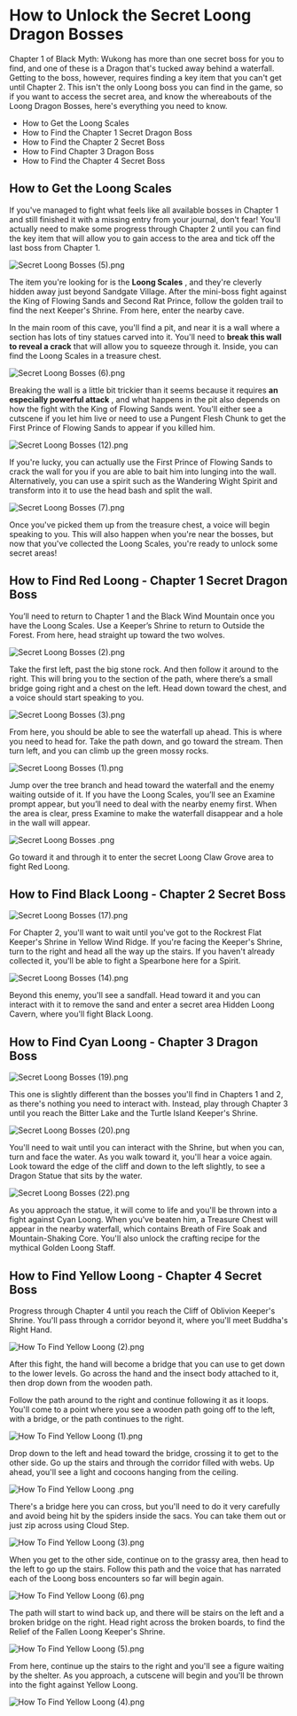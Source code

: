 # How to Unlock the Secret Loong Dragon Bosses

Chapter 1 of Black Myth: Wukong has more than one secret boss for you to find, and one of these is a Dragon that's tucked away behind a waterfall. Getting to the boss, however, requires finding a key item that you can't get until Chapter 2. This isn't the only Loong boss you can find in the game, so if you want to access the secret area, and know the whereabouts of the Loong Dragon Bosses, here's everything you need to know. 

  * How to Get the Loong Scales
* How to Find the Chapter 1 Secret Dragon Boss
* How to Find the Chapter 2 Secret Boss
* How to Find Chapter 3 Dragon Boss
* How to Find the Chapter 4 Secret Boss

## How to Get the Loong Scales

If you've managed to fight what feels like all available bosses in Chapter 1 and still finished it with a missing entry from your journal, don't fear! You'll actually need to make some progress through Chapter 2 until you can find the key item that will allow you to gain access to the area and tick off the last boss from Chapter 1. 

![Secret Loong Bosses \(5\).png](https://oyster.ignimgs.com/mediawiki/apis.ign.com/black-myth-wukong/6/68/Secret_Loong_Bosses_%285%29.png)

The item you're looking for is the **Loong Scales** , and they're cleverly hidden away just beyond Sandgate Village. After the mini-boss fight against the King of Flowing Sands and Second Rat Prince, follow the golden trail to find the next Keeper's Shrine. From here, enter the nearby cave. 

In the main room of this cave, you'll find a pit, and near it is a wall where a section has lots of tiny statues carved into it. You'll need to **break this wall to reveal a crack** that will allow you to squeeze through it. Inside, you can find the Loong Scales in a treasure chest. 

![Secret Loong Bosses \(6\).png](https://oyster.ignimgs.com/mediawiki/apis.ign.com/black-myth-wukong/c/cb/Secret_Loong_Bosses_%286%29.png)

Breaking the wall is a little bit trickier than it seems because it requires **an especially powerful attack** , and what happens in the pit also depends on how the fight with the King of Flowing Sands went. You'll either see a cutscene if you let him live or need to use a Pungent Flesh Chunk to get the First Prince of Flowing Sands to appear if you killed him. 

![Secret Loong Bosses \(12\).png](https://oyster.ignimgs.com/mediawiki/apis.ign.com/black-myth-wukong/b/be/Secret_Loong_Bosses_%2812%29.png)

If you're lucky, you can actually use the First Prince of Flowing Sands to crack the wall for you if you are able to bait him into lunging into the wall. Alternatively, you can use a spirit such as the Wandering Wight Spirit and transform into it to use the head bash and split the wall. 

![Secret Loong Bosses \(7\).png](https://oyster.ignimgs.com/mediawiki/apis.ign.com/black-myth-wukong/7/72/Secret_Loong_Bosses_%287%29.png)

Once you've picked them up from the treasure chest, a voice will begin speaking to you. This will also happen when you're near the bosses, but now that you've collected the Loong Scales, you're ready to unlock some secret areas! 

## How to Find Red Loong - Chapter 1 Secret Dragon Boss

You’ll need to return to Chapter 1 and the Black Wind Mountain once you have the Loong Scales. Use a Keeper’s Shrine to return to Outside the Forest. From here, head straight up toward the two wolves. 

![Secret Loong Bosses \(2\).png](https://oyster.ignimgs.com/mediawiki/apis.ign.com/black-myth-wukong/a/a4/Secret_Loong_Bosses_%282%29.png)

Take the first left, past the big stone rock. And then follow it around to the right. This will bring you to the section of the path, where there’s a small bridge going right and a chest on the left. Head down toward the chest, and a voice should start speaking to you. 

![Secret Loong Bosses \(3\).png](https://oyster.ignimgs.com/mediawiki/apis.ign.com/black-myth-wukong/4/45/Secret_Loong_Bosses_%283%29.png)

From here, you should be able to see the waterfall up ahead. This is where you need to head for. Take the path down, and go toward the stream. Then turn left, and you can climb up the green mossy rocks. 

![Secret Loong Bosses \(1\).png](https://oyster.ignimgs.com/mediawiki/apis.ign.com/black-myth-wukong/b/b6/Secret_Loong_Bosses_%281%29.png)

Jump over the tree branch and head toward the waterfall and the enemy waiting outside of it. If you have the Loong Scales, you’ll see an Examine prompt appear, but you’ll need to deal with the nearby enemy first. When the area is clear, press Examine to make the waterfall disappear and a hole in the wall will appear. 

![Secret Loong Bosses .png](https://oyster.ignimgs.com/mediawiki/apis.ign.com/black-myth-wukong/d/dd/Secret_Loong_Bosses_.png)

Go toward it and through it to enter the secret Loong Claw Grove area to fight Red Loong. 

## How to Find Black Loong - Chapter 2 Secret Boss

![Secret Loong Bosses \(17\).png](https://oyster.ignimgs.com/mediawiki/apis.ign.com/black-myth-wukong/d/d9/Secret_Loong_Bosses_%2817%29.png)

For Chapter 2, you'll want to wait until you've got to the Rockrest Flat Keeper's Shrine in Yellow Wind Ridge. If you're facing the Keeper's Shrine, turn to the right and head all the way up the stairs. If you haven't already collected it, you'll be able to fight a Spearbone here for a Spirit. 

![Secret Loong Bosses \(14\).png](https://oyster.ignimgs.com/mediawiki/apis.ign.com/black-myth-wukong/4/41/Secret_Loong_Bosses_%2814%29.png)

Beyond this enemy, you'll see a sandfall. Head toward it and you can interact with it to remove the sand and enter a secret area Hidden Loong Cavern, where you'll fight Black Loong. 

## How to Find Cyan Loong - Chapter 3 Dragon Boss

![Secret Loong Bosses \(19\).png](https://oyster.ignimgs.com/mediawiki/apis.ign.com/black-myth-wukong/c/ca/Secret_Loong_Bosses_%2819%29.png)

This one is slightly different than the bosses you'll find in Chapters 1 and 2, as there's nothing you need to interact with. Instead, play through Chapter 3 until you reach the Bitter Lake and the Turtle Island Keeper's Shrine. 

![Secret Loong Bosses \(20\).png](https://oyster.ignimgs.com/mediawiki/apis.ign.com/black-myth-wukong/4/49/Secret_Loong_Bosses_%2820%29.png)

You'll need to wait until you can interact with the Shrine, but when you can, turn and face the water. As you walk toward it, you'll hear a voice again. Look toward the edge of the cliff and down to the left slightly, to see a Dragon Statue that sits by the water. 

![Secret Loong Bosses \(22\).png](https://oyster.ignimgs.com/mediawiki/apis.ign.com/black-myth-wukong/e/e6/Secret_Loong_Bosses_%2822%29.png)

As you approach the statue, it will come to life and you'll be thrown into a fight against Cyan Loong. When you've beaten him, a Treasure Chest will appear in the nearby waterfall, which contains Breath of Fire Soak and Mountain-Shaking Core. You'll also unlock the crafting recipe for the mythical Golden Loong Staff. 

## How to Find Yellow Loong - Chapter 4 Secret Boss

Progress through Chapter 4 until you reach the Cliff of Oblivion Keeper's Shrine. You'll pass through a corridor beyond it, where you'll meet Buddha's Right Hand. 

![How To Find Yellow Loong \(2\).png](https://oyster.ignimgs.com/mediawiki/apis.ign.com/black-myth-wukong/4/45/How_To_Find_Yellow_Loong_%282%29.png)

After this fight, the hand will become a bridge that you can use to get down to the lower levels. Go across the hand and the insect body attached to it, then drop down from the wooden path. 

Follow the path around to the right and continue following it as it loops. You'll come to a point where you see a wooden path going off to the left, with a bridge, or the path continues to the right. 

![How To Find Yellow Loong \(1\).png](https://oyster.ignimgs.com/mediawiki/apis.ign.com/black-myth-wukong/c/ce/How_To_Find_Yellow_Loong_%281%29.png)

Drop down to the left and head toward the bridge, crossing it to get to the other side. Go up the stairs and through the corridor filled with webs. Up ahead, you'll see a light and cocoons hanging from the ceiling. 

![How To Find Yellow Loong .png](https://oyster.ignimgs.com/mediawiki/apis.ign.com/black-myth-wukong/3/37/How_To_Find_Yellow_Loong_.png)

There's a bridge here you can cross, but you'll need to do it very carefully and avoid being hit by the spiders inside the sacs. You can take them out or just zip across using Cloud Step. 

![How To Find Yellow Loong \(3\).png](https://oyster.ignimgs.com/mediawiki/apis.ign.com/black-myth-wukong/e/e1/How_To_Find_Yellow_Loong_%283%29.png)

When you get to the other side, continue on to the grassy area, then head to the left to go up the stairs. Follow this path and the voice that has narrated each of the Loong boss encounters so far will begin again. 

![How To Find Yellow Loong \(6\).png](https://oyster.ignimgs.com/mediawiki/apis.ign.com/black-myth-wukong/8/85/How_To_Find_Yellow_Loong_%286%29.png)

The path will start to wind back up, and there will be stairs on the left and a broken bridge on the right. Head right across the broken boards, to find the Relief of the Fallen Loong Keeper's Shrine. 

![How To Find Yellow Loong \(5\).png](https://oyster.ignimgs.com/mediawiki/apis.ign.com/black-myth-wukong/7/79/How_To_Find_Yellow_Loong_%285%29.png)

From here, continue up the stairs to the right and you'll see a figure waiting by the shelter. As you approach, a cutscene will begin and you'll be thrown into the fight against Yellow Loong. 

![How To Find Yellow Loong \(4\).png](https://oyster.ignimgs.com/mediawiki/apis.ign.com/black-myth-wukong/b/b7/How_To_Find_Yellow_Loong_%284%29.png)
